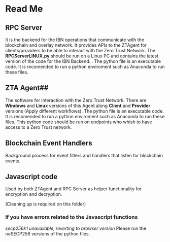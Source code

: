# Read Me #

## RPC Server ##
It is the backend for the IBN operations that communicate with the blockchain and overlay network. It provides APIs to the ZTAgent for clients/providers to be able to interact with the Zero Trust Network.
The **RPCServerLINUX.py** should be run on a Linux PC and contains the latest version of the code for the IBN Backend. . The python file is an executable code. It is recomended to run a python enviroment such as Anaconda to run these files. 

## ZTA Agent##
The software for interaction with the Zero Trust Network. There are **Windows** and **Linux** versions of this Agent along **Client** and **Provider** versions (Apply different workflows). The python file is an executable code. It is recomended to run a python enviroment such as Anaconda to run these files.
This python code should be run on endpoints who whish to have access to a Zero Trust network.

## Blockchain Event Handlers ##
Background process for event filters and handlers that listen for blockchain events.

## Javascript code ##
Used by both ZTAgent and RPC Server as helper functionality for encryption and decryption.

(Cleaning up is required on this folder)


### If you have errors related to the Javascript functions ###
*secp256k1 unavailable, reverting to browser version*
Please run the noSECP256 versions of the python files.
